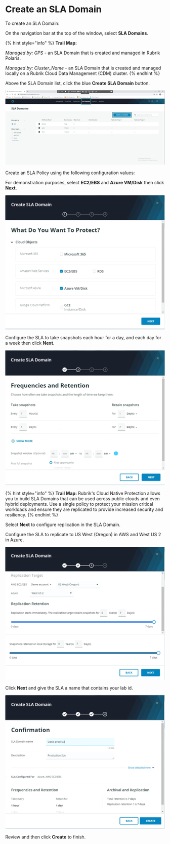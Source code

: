# Create an SLA Domain

To create an SLA Domain:

On the navigation bar at the top of the window, select **SLA Domains**.

{% hint style="info" %}
**Trail Map:**

_Managed by: GPS_ - an SLA Domain that is created and managed in Rubrik Polaris.

_Managed by: Cluster_Name_ - an SLA Domain that is created and managed locally on a Rubrik Cloud Data Management (CDM) cluster.
{% endhint %}

Above the SLA Domain list, click the blue **Create SLA Domain** button.

<p align="center">
<img src="../../images/Sla Domains.png">
</p>

Create an SLA Policy using the following configuration values:

For demonstration purposes, select **EC2/EBS** and **Azure VM/Disk** then click **Next**.

<p align="center">
<img src="../../images/SLA1.png">
</p>

Configure the SLA to take snapshots each hour for a day, and each day for a week then click **Next**.

<p align="center">
<img src="../../images/SLA2.png">
</p>


{% hint style="info" %}
**Trail Map:** Rubrik's Cloud Native Protection allows you to build SLA Domains that can be used across public clouds and even hybrid deployments. Use a single policy to protect your mission critical workloads and ensure they are replicated to provide increased security and resiliency.
{% endhint %}

Select **Next** to configure replication in the SLA Domain. 

Configure the SLA to replicate to US West (Oregon) in AWS and West US 2 in Azure.

<p align="center">
<img src="../../images/SLA3.png">
</p>

Click **Next** and give the SLA a name that contains your lab id.

<p align="center">
<img src="../../images/SLA4.png">
</p>

Review and then click **Create** to finish.